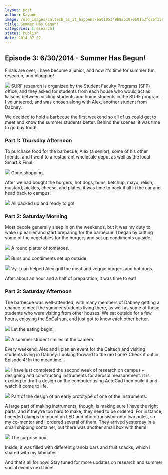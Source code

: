 ```yaml
---
layout: post
author: Kayane
image: /old_images/caltech_as_it_happens/6a0105349b8251970b01a3fd26f35e970b.png
title: Summer Has Begun! 
categories: [research]
status: Publish
date: 2014-07-02
---
```



## Episode 3: 6/30/2014 - Summer Has Begun!

Finals are over, I have become a junior, and now it's time for summer fun, research, and blogging!

![](/old_images/caltech_as_it_happens/6a0105349b8251970b01a511d67d7b970c.png)
SURF research is organized by the Student Faculty Programs (SFP) office, and they asked for students from each house who would act as liaisons between visiting students and home students in the SURF program. I volunteered, and was chosen along with Alex, another student from Dabney.

We decided to hold a barbecue the first weekend so all of us could get to meet and know the summer students better. Behind the scenes: it was time to go buy food!


### Part 1: Thursday Afternoon

To purchase food for the barbecue, Alex (a senior), some of his other friends, and I went to a restaurant wholesale depot as well as the local Smart &amp; Final.


![](/old_images/caltech_as_it_happens/6a0105349b8251970b01a511d67e5a970c.jpg)
Gone shopping.

After we had bought the burgers, hot dogs, buns, ketchup, mayo, relish, mustard, pickles, cheese, and plates, it was time to pack it all in the car and head back to campus.


![](/old_images/caltech_as_it_happens/6a0105349b8251970b01a73de1d473970d.jpg)
All packed up and ready to go!

### Part 2: Saturday Morning

Most people generally sleep in on the weekends, but it was my duty to wake up earlier and start preparing for the barbecue! I began by cutting some of the vegetables for the burgers and set up condiments outside.


![](/old_images/caltech_as_it_happens/6a0105349b8251970b01a73de1d4cd970d.jpg)
A round platter of tomatoes.


![](/old_images/caltech_as_it_happens/6a0105349b8251970b01a73de1d4e9970d.jpg)
Buns and condiments set up outside.


![](/old_images/caltech_as_it_happens/6a0105349b8251970b01a511d68001970c.jpg)
Vy-Luan helped Alex grill the meat and veggie burgers and hot dogs.

After about an hour and a half of preparation, it was time to eat!

### Part 3: Saturday Afternoon

The barbecue was well-attended, with many members of Dabney getting a chance to meet the summer students living there, as well as some of those students who were visiting from other houses. We sat outside for a few hours, enjoying the SoCal sun, and just got to know each other better.


![](/old_images/caltech_as_it_happens/6a0105349b8251970b01a73de1d5bb970d.jpg)
Let the eating begin!

![](/old_images/caltech_as_it_happens/6a0105349b8251970b01a3fd26f6bc970b.jpg)
A summer student smiles at the camera.

Every weekend, Alex and I plan an event for the Caltech and visiting students living in Dabney. Looking forward to the next one? Check it out in Episode 4! In the meantime...


![](/old_images/caltech_as_it_happens/6a0105349b8251970b01a511d68158970c.png)
I have just completed the second week of research on campus – designing and constructing instruments for aerosol measurement. It is exciting to draft a design on the computer using AutoCad then build it and watch it come to life.


![](/old_images/caltech_as_it_happens/6a0105349b8251970b01a3fd26f786970b.png)
Part of the design of an early prototype of one of the instruments.

A large part of making instruments, though, is making sure I have the right parts, and if they’re too hard to make, they need to be ordered. For instance, I needed clamps to mount an LED and phototransistor onto two poles, so my co-mentor and I ordered several of them. They arrived yesterday in a small shipping container, but there was another small box with them!

![](/old_images/caltech_as_it_happens/6a0105349b8251970b01a3fd26f7a2970b.jpg)
The surprise box.

Inside, it was filled with different granola bars and fruit snacks, which I shared with my labmates.

And that’s all for now! Stay tuned for more updates on research and summer social events next time!

